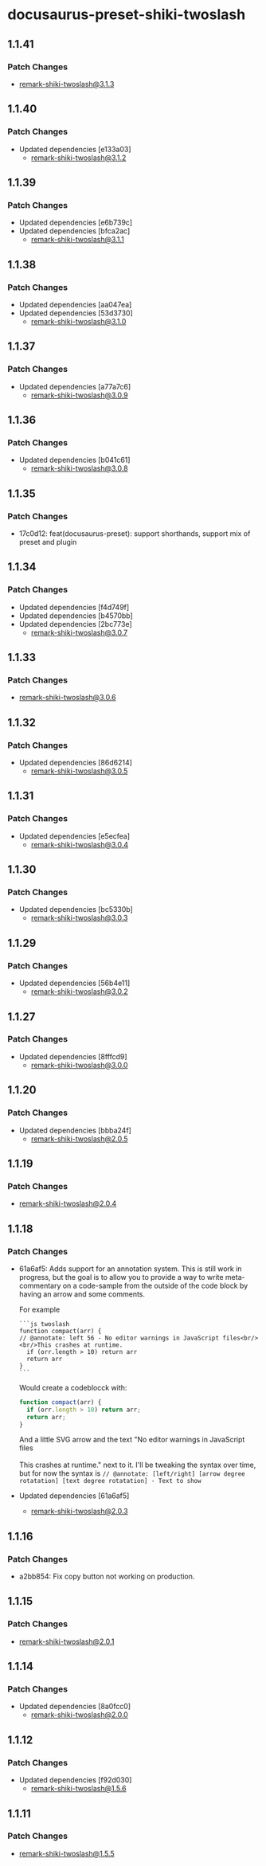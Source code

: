 # docusaurus-preset-shiki-twoslash

## 1.1.41

### Patch Changes

- remark-shiki-twoslash@3.1.3

## 1.1.40

### Patch Changes

- Updated dependencies [e133a03]
  - remark-shiki-twoslash@3.1.2

## 1.1.39

### Patch Changes

- Updated dependencies [e6b739c]
- Updated dependencies [bfca2ac]
  - remark-shiki-twoslash@3.1.1

## 1.1.38

### Patch Changes

- Updated dependencies [aa047ea]
- Updated dependencies [53d3730]
  - remark-shiki-twoslash@3.1.0

## 1.1.37

### Patch Changes

- Updated dependencies [a77a7c6]
  - remark-shiki-twoslash@3.0.9

## 1.1.36

### Patch Changes

- Updated dependencies [b041c61]
  - remark-shiki-twoslash@3.0.8

## 1.1.35

### Patch Changes

- 17c0d12: feat(docusaurus-preset): support shorthands, support mix of preset and plugin

## 1.1.34

### Patch Changes

- Updated dependencies [f4d749f]
- Updated dependencies [b4570bb]
- Updated dependencies [2bc773e]
  - remark-shiki-twoslash@3.0.7

## 1.1.33

### Patch Changes

- remark-shiki-twoslash@3.0.6

## 1.1.32

### Patch Changes

- Updated dependencies [86d6214]
  - remark-shiki-twoslash@3.0.5

## 1.1.31

### Patch Changes

- Updated dependencies [e5ecfea]
  - remark-shiki-twoslash@3.0.4

## 1.1.30

### Patch Changes

- Updated dependencies [bc5330b]
  - remark-shiki-twoslash@3.0.3

## 1.1.29

### Patch Changes

- Updated dependencies [56b4e11]
  - remark-shiki-twoslash@3.0.2

## 1.1.27

### Patch Changes

- Updated dependencies [8fffcd9]
  - remark-shiki-twoslash@3.0.0

## 1.1.20

### Patch Changes

- Updated dependencies [bbba24f]
  - remark-shiki-twoslash@2.0.5

## 1.1.19

### Patch Changes

- remark-shiki-twoslash@2.0.4

## 1.1.18

### Patch Changes

- 61a6af5: Adds support for an annotation system. This is still work in progress, but the goal is to allow you to provide a way to write meta-commentary on a code-sample from the outside of the code block by having an arrow and some comments.

  For example

  ````
  ```js twoslash
  function compact(arr) {
  // @annotate: left 56 - No editor warnings in JavaScript files<br/><br/>This crashes at runtime.
    if (orr.length > 10) return arr
    return arr
  }
  ```
  ````

  Would create a codeblocck with:

  ```js
  function compact(arr) {
    if (orr.length > 10) return arr;
    return arr;
  }
  ```

  And a little SVG arrow and the text "No editor warnings in JavaScript files<br/><br/>This crashes at runtime." next to it.
  I'll be tweaking the syntax over time, but for now the syntax is `// @annotate: [left/right] [arrow degree rotatation] [text degree rotatation] - Text to show`

- Updated dependencies [61a6af5]
  - remark-shiki-twoslash@2.0.3

## 1.1.16

### Patch Changes

- a2bb854: Fix copy button not working on production.

## 1.1.15

### Patch Changes

- remark-shiki-twoslash@2.0.1

## 1.1.14

### Patch Changes

- Updated dependencies [8a0fcc0]
  - remark-shiki-twoslash@2.0.0

## 1.1.12

### Patch Changes

- Updated dependencies [f92d030]
  - remark-shiki-twoslash@1.5.6

## 1.1.11

### Patch Changes

- remark-shiki-twoslash@1.5.5
